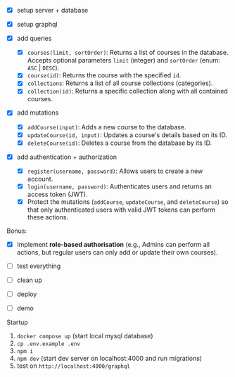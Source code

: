 - [x] setup server + database
- [x] setup graphql
- [x] add queries

  - [x] `courses(limit, sortOrder)`: Returns a list of courses in the database. Accepts optional parameters `limit` (integer) and `sortOrder` (enum: `ASC` | `DESC`).
  - [x] `course(id)`: Returns the course with the specified `id`.
  - [x] `collections`: Returns a list of all course collections (categories).
  - [x] `collection(id)`: Returns a specific collection along with all contained courses.

- [x] add mutations

  - [x] `addCourse(input)`: Adds a new course to the database.
  - [x] `updateCourse(id, input)`: Updates a course's details based on its ID.
  - [x] `deleteCourse(id)`: Deletes a course from the database by its ID.

- [x] add authentication + authorization
  - [x] `register(username, password)`: Allows users to create a new account.
  - [x] `login(username, password)`: Authenticates users and returns an access token (JWT).
  - [x] Protect the mutations (`addCourse`, `updateCourse`, and `deleteCourse`) so that only authenticated users with valid JWT tokens can perform these actions.

Bonus:

- [x] Implement **role-based authorisation** (e.g., Admins can perform all actions, but regular users can only add or update their own courses).


- [ ] test everything
- [ ] clean up
- [ ] deploy
- [ ] demo

Startup

1. `docker compose up` (start local mysql database)
2. `cp .env.example .env`
3. `npm i`
4. `npm dev` (start dev server on localhost:4000 and run migrations)
5. test on `http://localhost:4000/graphql`
